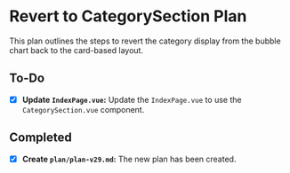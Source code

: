 # Revert to CategorySection Plan

This plan outlines the steps to revert the category display from the bubble chart back to the card-based layout.

## To-Do

- [X] **Update `IndexPage.vue`:** Update the `IndexPage.vue` to use the `CategorySection.vue` component.

## Completed

- [X] **Create `plan/plan-v29.md`:** The new plan has been created.
